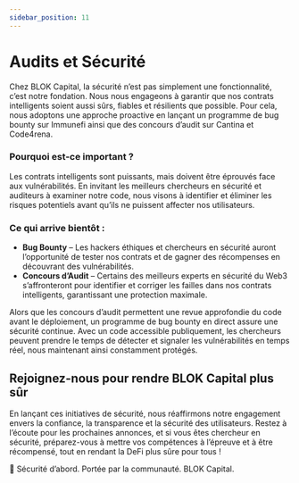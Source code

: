 ```yaml
---
sidebar_position: 11
---
```


# Audits et Sécurité

Chez BLOK Capital, la sécurité n’est pas simplement une fonctionnalité, c’est notre fondation. Nous nous engageons à garantir que nos contrats intelligents soient aussi sûrs, fiables et résilients que possible. Pour cela, nous adoptons une approche proactive en lançant un programme de bug bounty sur Immunefi ainsi que des concours d’audit sur Cantina et Code4rena.

### Pourquoi est-ce important ?
Les contrats intelligents sont puissants, mais doivent être éprouvés face aux vulnérabilités. En invitant les meilleurs chercheurs en sécurité et auditeurs à examiner notre code, nous visons à identifier et éliminer les risques potentiels avant qu’ils ne puissent affecter nos utilisateurs.

### Ce qui arrive bientôt :
- **Bug Bounty** – Les hackers éthiques et chercheurs en sécurité auront l’opportunité de tester nos contrats et de gagner des récompenses en découvrant des vulnérabilités.
- **Concours d’Audit** – Certains des meilleurs experts en sécurité du Web3 s’affronteront pour identifier et corriger les failles dans nos contrats intelligents, garantissant une protection maximale.

Alors que les concours d’audit permettent une revue approfondie du code avant le déploiement, un programme de bug bounty en direct assure une sécurité continue. Avec un code accessible publiquement, les chercheurs peuvent prendre le temps de détecter et signaler les vulnérabilités en temps réel, nous maintenant ainsi constamment protégés.

## Rejoignez-nous pour rendre BLOK Capital plus sûr

En lançant ces initiatives de sécurité, nous réaffirmons notre engagement envers la confiance, la transparence et la sécurité des utilisateurs. Restez à l’écoute pour les prochaines annonces, et si vous êtes chercheur en sécurité, préparez-vous à mettre vos compétences à l’épreuve et à être récompensé, tout en rendant la DeFi plus sûre pour tous !

🚀 Sécurité d’abord. Portée par la communauté. BLOK Capital.
